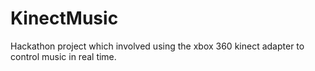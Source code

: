 # KinectMusic

Hackathon project which involved using the xbox 360 kinect adapter to control music in real time.
